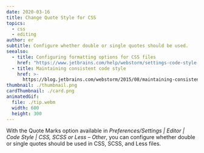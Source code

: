 ```yaml
---
date: 2020-03-16
title: Change Quote Style for CSS
topics:
  - css
  - editing
author: er
subtitle: Configure whether double or single quotes should be used.
seealso:
  - title: Configuring formatting options for CSS files
    href: "https://www.jetbrains.com/help/webstorm/settings-code-style-css.html#"
  - title: Maintaining consistent code style
    href: >-
      https://blog.jetbrains.com/webstorm/2015/08/maintaining-consistent-code-style/
thumbnail: ./thumbnail.png
cardThumbnail: ./card.png
animatedGif:
  file: ./tip.webm
  width: 600
  height: 300
---
```


With the Quote Marks option available in _Preferences/Settings | Editor | Code Style | CSS, SCSS or Less – Other_, you can configure whether double or single quotes should be used in CSS, SCSS, and Less files.
